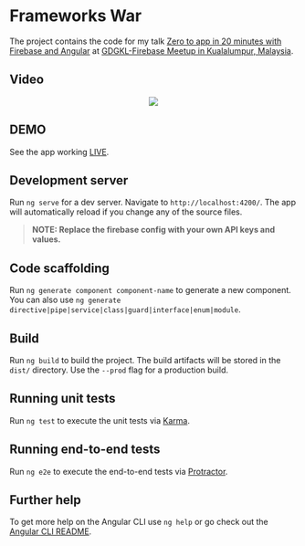 # Frameworks War

The project contains the code for my talk [Zero to app in 20 minutes with Firebase and Angular](https://slides.com/ahsanayaz/angular-firebase) at [GDGKL-Firebase Meetup in Kualalumpur, Malaysia](https://www.facebook.com/pg/GDGKualaLumpur/photos/?tab=album&album_id=2284020365008571&__tn__=-UC-R).

## Video

<center>
  <a href="http://www.youtube.com/watch?v=AkR41_T5HZA">
    <img src="http://img.youtube.com/vi/AkR41_T5HZA/0.jpg">
  </a>
</center>

## DEMO
See the app working [LIVE](https://frameworks-war.firebaseapp.com).



## Development server

Run `ng serve` for a dev server. Navigate to `http://localhost:4200/`. The app will automatically reload if you change any of the source files.

> **NOTE: Replace the firebase config with your own API keys and values.**

## Code scaffolding

Run `ng generate component component-name` to generate a new component. You can also use `ng generate directive|pipe|service|class|guard|interface|enum|module`.

## Build

Run `ng build` to build the project. The build artifacts will be stored in the `dist/` directory. Use the `--prod` flag for a production build.

## Running unit tests

Run `ng test` to execute the unit tests via [Karma](https://karma-runner.github.io).

## Running end-to-end tests

Run `ng e2e` to execute the end-to-end tests via [Protractor](http://www.protractortest.org/).

## Further help

To get more help on the Angular CLI use `ng help` or go check out the [Angular CLI README](https://github.com/angular/angular-cli/blob/master/README.md).
